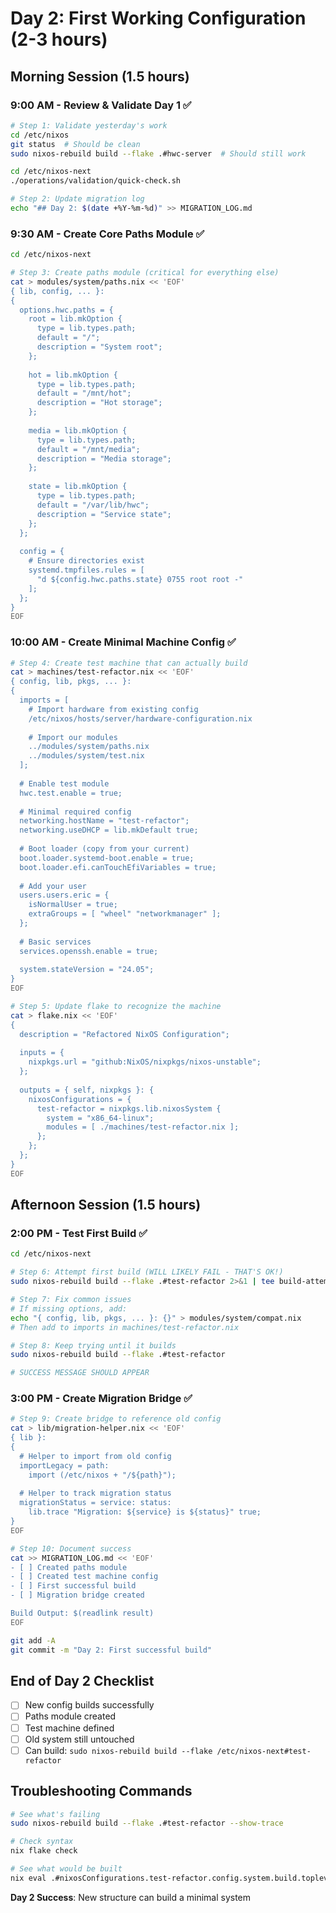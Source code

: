 # Day 2: First Working Configuration (2-3 hours)

## Morning Session (1.5 hours)
### 9:00 AM - Review & Validate Day 1 ✅

```bash
# Step 1: Validate yesterday's work
cd /etc/nixos
git status  # Should be clean
sudo nixos-rebuild build --flake .#hwc-server  # Should still work

cd /etc/nixos-next
./operations/validation/quick-check.sh

# Step 2: Update migration log
echo "## Day 2: $(date +%Y-%m-%d)" >> MIGRATION_LOG.md
```

### 9:30 AM - Create Core Paths Module ✅

```bash
cd /etc/nixos-next

# Step 3: Create paths module (critical for everything else)
cat > modules/system/paths.nix << 'EOF'
{ lib, config, ... }:
{
  options.hwc.paths = {
    root = lib.mkOption {
      type = lib.types.path;
      default = "/";
      description = "System root";
    };
    
    hot = lib.mkOption {
      type = lib.types.path;
      default = "/mnt/hot";
      description = "Hot storage";
    };
    
    media = lib.mkOption {
      type = lib.types.path;
      default = "/mnt/media";
      description = "Media storage";
    };
    
    state = lib.mkOption {
      type = lib.types.path;
      default = "/var/lib/hwc";
      description = "Service state";
    };
  };
  
  config = {
    # Ensure directories exist
    systemd.tmpfiles.rules = [
      "d ${config.hwc.paths.state} 0755 root root -"
    ];
  };
}
EOF
```

### 10:00 AM - Create Minimal Machine Config ✅

```bash
# Step 4: Create test machine that can actually build
cat > machines/test-refactor.nix << 'EOF'
{ config, lib, pkgs, ... }:
{
  imports = [
    # Import hardware from existing config
    /etc/nixos/hosts/server/hardware-configuration.nix
    
    # Import our modules
    ../modules/system/paths.nix
    ../modules/system/test.nix
  ];
  
  # Enable test module
  hwc.test.enable = true;
  
  # Minimal required config
  networking.hostName = "test-refactor";
  networking.useDHCP = lib.mkDefault true;
  
  # Boot loader (copy from your current)
  boot.loader.systemd-boot.enable = true;
  boot.loader.efi.canTouchEfiVariables = true;
  
  # Add your user
  users.users.eric = {
    isNormalUser = true;
    extraGroups = [ "wheel" "networkmanager" ];
  };
  
  # Basic services
  services.openssh.enable = true;
  
  system.stateVersion = "24.05";
}
EOF

# Step 5: Update flake to recognize the machine
cat > flake.nix << 'EOF'
{
  description = "Refactored NixOS Configuration";
  
  inputs = {
    nixpkgs.url = "github:NixOS/nixpkgs/nixos-unstable";
  };
  
  outputs = { self, nixpkgs }: {
    nixosConfigurations = {
      test-refactor = nixpkgs.lib.nixosSystem {
        system = "x86_64-linux";
        modules = [ ./machines/test-refactor.nix ];
      };
    };
  };
}
EOF
```

## Afternoon Session (1.5 hours)

### 2:00 PM - Test First Build ✅

```bash
cd /etc/nixos-next

# Step 6: Attempt first build (WILL LIKELY FAIL - THAT'S OK!)
sudo nixos-rebuild build --flake .#test-refactor 2>&1 | tee build-attempt-1.log

# Step 7: Fix common issues
# If missing options, add:
echo "{ config, lib, pkgs, ... }: {}" > modules/system/compat.nix
# Then add to imports in machines/test-refactor.nix

# Step 8: Keep trying until it builds
sudo nixos-rebuild build --flake .#test-refactor

# SUCCESS MESSAGE SHOULD APPEAR
```

### 3:00 PM - Create Migration Bridge ✅

```bash
# Step 9: Create bridge to reference old config
cat > lib/migration-helper.nix << 'EOF'
{ lib }:
{
  # Helper to import from old config
  importLegacy = path: 
    import (/etc/nixos + "/${path}");
  
  # Helper to track migration status  
  migrationStatus = service: status:
    lib.trace "Migration: ${service} is ${status}" true;
}
EOF

# Step 10: Document success
cat >> MIGRATION_LOG.md << 'EOF'
- [ ] Created paths module
- [ ] Created test machine config
- [ ] First successful build
- [ ] Migration bridge created

Build Output: $(readlink result)
EOF

git add -A
git commit -m "Day 2: First successful build"
```

## End of Day 2 Checklist

- [ ] New config builds successfully
- [ ] Paths module created
- [ ] Test machine defined
- [ ] Old system still untouched
- [ ] Can build: `sudo nixos-rebuild build --flake /etc/nixos-next#test-refactor`

## Troubleshooting Commands

```bash
# See what's failing
sudo nixos-rebuild build --flake .#test-refactor --show-trace

# Check syntax
nix flake check

# See what would be built
nix eval .#nixosConfigurations.test-refactor.config.system.build.toplevel
```

**Day 2 Success**: New structure can build a minimal system
